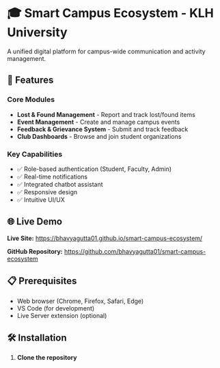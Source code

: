 # 🎓 Smart Campus Ecosystem - KLH University

A unified digital platform for campus-wide communication and activity management.

## 🚀 Features

### Core Modules
- **Lost & Found Management** - Report and track lost/found items
- **Event Management** - Create and manage campus events
- **Feedback & Grievance System** - Submit and track feedback
- **Club Dashboards** - Browse and join student organizations

### Key Capabilities
- ✅ Role-based authentication (Student, Faculty, Admin)
- ✅ Real-time notifications
- ✅ Integrated chatbot assistant
- ✅ Responsive design
- ✅ Intuitive UI/UX

## 🌐 Live Demo

**Live Site:** https://bhavyagutta01.github.io/smart-campus-ecosystem/

**GitHub Repository:** https://github.com/bhavyagutta01/smart-campus-ecosystem

## 📋 Prerequisites

- Web browser (Chrome, Firefox, Safari, Edge)
- VS Code (for development)
- Live Server extension (optional)

## 🛠️ Installation

1. **Clone the repository**
